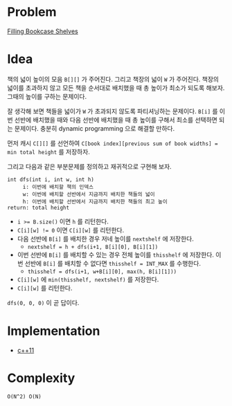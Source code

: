 # Problem

[Filling Bookcase Shelves](https://leetcode.com/problems/filling-bookcase-shelves/)

# Idea

책의 넓이 높이의 모음 `B[][]` 가 주어진다. 그리고 책장의 넓이 `W` 가
주어진다. 책장의 넓이를 초과하지 않고 모든 책을 순서대로 배치했을 때
총 높이가 최소가 되도록 해보자. 그때의 높이를 구하는 문제이다.

잘 생각해 보면 책들을 넓이가 `W` 가 초과되지 않도록 파티셔닝하는
문제이다. `B[i]` 를 이번 선반에 배치했을 때와 다음 선반에 배치했을 때
총 높이를 구해서 최소를 선택하면 되는 문제이다. 충분히 dynamic
programming 으로 해결할 만하다.

먼저 캐시 `C[][]` 를 선언하여 `C[book index][previous sum of book widths] =
min total height` 를 저장하자.

그리고 다음과 같은 부분문제를 정의하고 재귀적으로 구현해 보자.

```
int dfs(int i, int w, int h)
     i: 이번에 배치할 책의 인덱스
     w: 이번에 배치할 선반에서 지금까지 배치한 책들의 넓이 
     h: 이번에 배치할 선반에서 지금까지 배치한 책들의 최고 높이
return: total height
```

* `i >= B.size()` 이면 `h` 를 리턴한다.
* `C[i][w] != 0` 이면 `C[i][w]` 를 리턴한다.
* 다음 선반에 `B[i]` 를 배치한 경우 저네 높이를 `nextshelf` 에 저장한다.
  * `nextshelf = h + dfs(i+1, B[i][0], B[i][1])`
* 이번 선반에 `B[i]` 를 배치할 수 있는 경우 전체 높이를 `thisshelf` 에
  저장한다. 이번 선반에 `B[i]` 를 배치할 수 없다면 `thisshelf =
  INT_MAX` 를 수행한다.
  * `thisshelf = dfs(i+1, w+B[i][0], max(h, B[i][1]))`
* `C[i][w]` 에 `min(thisshelf, nextshelf)` 를 저장한다.
* `C[i][w]` 를 리턴한다.

`dfs(0, 0, 0)` 이 곧 답이다.

# Implementation

* [c++11](a.cpp)

# Complexity

```
O(N^2) O(N)
```
